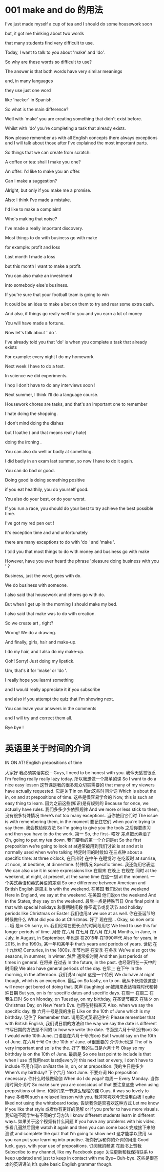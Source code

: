 # 001 make and do 的用法

I've just made myself a cup of tea and I should do some housework soon

but, it got me thinking about two words

that many students find very difficult to use.

Today, I want to talk to you about 'make' and 'do'.

So why are these words so difficult to use?

The answer is that both words have very similar meanings

and, in many languages

they use just one word

like 'hacker' in Spanish.

So what is the main difference?

Well with 'make' you are creating something that didn't exist before.

Whilst with 'do' you're completing a task that already exists.

Now please remember as with all English concepts there always exceptions and I will talk about those after I've explained the most important parts.

So things that we can create from scratch:

A coffee or tea: shall I make you one?

An offer: I'd like to make you an offer.

Can I make a suggestion?

Alright, but only if you make me a promise.

Also: I think I've made a mistake.

I'd like to make a complaint!

Who's making that noise?

I've made a really important discovery.

Most things to do with business go with make

for example: profit and loss

Last month I made a loss

but this month I want to make a profit.

You can also make an investment

into somebody else's business.

If you're sure that your football team is going to win

It could be an idea to make a bet on them to try and rear some extra cash.

And also, if things go really well for you and you earn a lot of money

You will have made a fortune.

Now let's talk about ' do '.

I've already told you that 'do' is when you complete a task that already exists

For example: every night I do my homework.

Next week I have to do a test.

In science we did experiments.

I hop I don't have to do any interviews soon !

Next summer, I think I'll do a language course.

Housework chores are tasks, and that's an important one to remember

I hate doing the shopping.

I don't mind doing the dishes

but I loathe ( and that means really hate)

doing the ironing .

You can also do well or badly at something.

I did badly in an exam last summer, so now I have to do it again.

You can do bad or good.

Doing good is doing something positive

if you eat healthily, you do yourself good.

You also do your best, or do your worst.

If you run a race, you should do your best to try achieve the best possible time.

I've got my red pen out !

It's exception time and and unfortunately

there are many exceptions to do with 'do ' and 'make '.

I told you that most things to do with money and business go with make

However, have you ever heard the phrase 'pleasure doing business with you ' ?

Business, just the word, goes with do.

We do business with someone.

I also said that housework and chores go with do.

But when I get up in the morning I should make my bed.

I also said that make was to do with creation.

So we create art , right?

Wrong! We do a drawing.

And finally, girls, hair and make-up.

I do my hair, and I also do my make-up.

Ooh! Sorry! Just doing my lipstick.

Um, that's it for 'make' or 'do '.

I really hope you learnt something

and I would really appreciate it if you subscribe

and also if you attempt the quiz that I'm showing next.

You can leave your answers in the comments

and I will try and correct them all.

Bye bye !

# 英语里关于时间的介词
IN ON AT! English prepositions of time

大家好 我必须实话实说
– Guys, I need to be honest with you.
我今天感觉很乏
I’m feeling really really lazy today.
所以我想做一个简单的课
So I want to do a nice easy lesson
这节课是我的很多观众切实需要的
that many of my viewers have actually requested.
它是关于in on 和at这些时间介词
Which is about the in, on and at prepositions of time.
这些是很容易学会的
Now, this is such an easy thing to learn.
因为之前这些(知识)是有规则的
Because for once, we actually have rules.
我们多多少少依照规律
And we more or less stick to them,
没有很多特殊情况
there’s not too many exceptions.
当你使用它们时
The issue is with remembering them, in the moment
要记住它们
when you’re trying to say them.
我会教给你方法
So I’m going to give you the tools
之后你要练习
and then you have to do the work.
第一
So, the first–
哎呀 差点把水弄洒了
Oh, going to put my tea down.
我们要看的第一个介词是at
So the first preposition we’re going to look at
at通常被用到我们讨论
is at and at is normally used when we’re talking
特定时间的时候如 在三点钟
about a specific time: at three o’clock,
在日出时 在中午 在睡觉时 在吃饭时
at sunrise, at noon, at bedtime, at dinnertime.
特殊情况
Specific times.
我还能用它表达
We can also use it in some expressions like
在周末 在晚上 在现在 同时
at the weekend, at night, at present, at the same time
在这一刻
at the moment.
一个美式英语和英式英语的差别
So one difference between American and British English
是周末
is with the weekend.
在英国 我们说at the weekend
Here in England, we say at the weekend.
在美国 他们说on the weekend
And in the States, they say on the weekend.
最后一点是特殊节日
One final point is that with special holidays
和假期时间段 像圣诞节或复活节
and holiday periods like Christmas or Easter
我们也用at
we use at as well.
你在圣诞节的时候做什么
What did you do at Christmas.
好了 现在是…
Okay, so now onto …
哦 是in
Oh sorry, in.
我们经常在更长点的时间段用它
We tend to use this for longer periods of time.
月份 在六月 在七月 在八月 在九月
Months, in June, in July, in August, in September.
年也是 在2015年 在1990年代
Also for years, in 2015, in the 1990s,
某一年和某年中
that’s years and periods of years.
世纪 在十九世纪
Centuries, in the 1800s.
季节也是 在夏季 在冬季
We’ve also got the seasons, in summer, in winter.
然后 通常指时期
And then just periods of times in general.
在将来 在过去
In the future, in the past.
也经常用在一天中的时间段
We also have general periods of the day.
在早上 在下午
In the morning, in the afternoon.
我们说at night 这是一个特例
We do have at night though, which is an exception.
最后 on
So lastly, on to on.
我从不厌烦做这些
I will never get bored of doing that.
笑声
(laughing)
on被用来表达特殊时代和特殊日期
But yes, on is for specific dates and specific days.
在周一 在周二 在 我生日时
So on Monday, on Tuesday, on my birthday,
在圣诞节那天 在除夕
on Christmas Day, on New Year’s Eve.
也用在特指某天
Also, when we say the specific day.
像 六月十号是我的生日
Like on the 10th of June which is my birthday.
记住了
Remember that.
请用英式英语记住它
Please remember that with British English,
我们说日期的方法和
the way we say the date is different
书写日期的方法是不同的
to how we write the date.
书面是六月十号(没有on)
So I would write 10th June.
口语是在六月十号(有on)
But I would say on the 10th of June.
在六月十号
On the 10th of June.
of很重要的 介词the也是
The of is very important and so is the the.
好了 我的生日是六月十号
Okay so my birthday is on the 10th of June.
最后是
So one last point to include is that when I use
当我用next last或every时
this next last or every, I don’t have to include
不用介词in on和at
the in, on, or at preposition.
我的生日是多少
When’s my birthday?
下个六月
Next June.
不要介词
No preposition necessary.
你什么时候做瑜伽
When do I do yoga?
每周一
Every Monday.
当你用时间介词时
So make sure you are conscious of that
要注意这些
when using prepositions of time.
和你们来一节这么轻松的课
Guys, it was so lovely to have
多棒啊
such a relaxed lesson with you.
我非常喜欢今天没用白板
I quite liked not using the whiteboard today.
告诉我你是否喜欢这种方式
Let me know if you like that style
或者你有更好的见解
or if you prefer to have more visuals.
我知道不同学生有不同的学习方法
I know different students learn in different ways.
如果关于这个视频有什么问题
If you have any problems with his video,
多看几遍然后回来
watch it again and then you can come back
完成接下来的测试
and complete the quiz that I’m going to show next
这才能学以致用
so you can put your learning into practise.
祝你好运和你的介词的用法
Good luck, guys, with your use of prepositions.
订阅我的频道 在脸书上赞我
Subscribe to my channel, like my Facebook page
关注更新和我保持联系
to keep updated and just to keep in contact with me
Bye~
Buh-bye.
这些是很基本的英语语法
It’s quite basic English grammar though.









